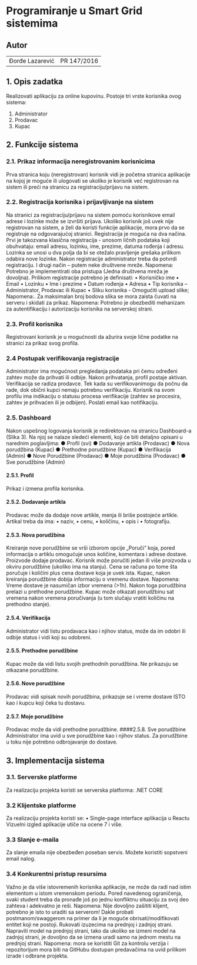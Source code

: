 # Programiranje u Smart Grid sistemima

## Autor

<table>
  <tr>
    <td>Đorđe Lazarević</td>
    <td>PR 147/2016</td>
  </tr>
  </table>
  
## 1. Opis zadatka
Realizovati aplikaciju za online kupovinu.
Postoje tri vrste korisnika ovog sistema:
1. Administrator
2. Prodavac
3. Kupac

## 2. Funkcije sistema
### 2.1. Prikaz informacija neregistrovanim korisnicima
Prva stranica koju (neregistrovan) korisnik vidi je početna stranica aplikacije na kojoj je moguće ili
ulogovati se ukoliko je korisnik već registrovan na sistem ili preći na stranicu za registraciju/prijavu na
sistem.
### 2.2. Registracija korisnika i prijavljivanje na sistem
Na stranici za registraciju/prijavu na sistem pomoću korisnikove email adrese i lozinke može se izvršiti
prijava.
Ukoliko korisnik još uvek nije registrovan na sistem, a želi da koristi funkcije aplikacije, mora prvo da se
registruje na odgovarajućoj stranici. Registracija je moguća na dva načina. Prvi je takozvana klasična
registracija - unosom ličnih podataka koji obuhvataju: email adresu, lozinku, ime, prezime, datuma
rođenja i adresu. Lozinka se unosi u dva polja da bi se otežalo pravljenje grešaka prilikom odabira nove
lozinke. Nakon registracije administrator treba da potvrdi registraciju. I drugi način – putem neke
društvene mreže.
Napomena: Potrebno je implementirati oba pristupa (Jedna društvena mreža je dovoljna).
Prilikom registracije potrebno je definisati:
• Korisničko ime
• Email
• Lozinku
• Ime i prezime
• Datum rođenja
• Adresa
• Tip korisnika – Administrator, Prodavac ili Kupac
• Sliku korisnika - Omogućiti upload slike;
Napomena:. Za maksimalan broj bodova slika se mora zaista čuvati na serveru i skidati za prikaz.
Napomena: Potrebno je obezbediti mehanizam za autentifikaciju i autorizaciju korisnika na serverskoj
strani.
### 2.3. Profil korisnika
Registrovani korisnik je u mogućnosti da ažurira svoje lične podatke na stranici za prikaz svog profila.
### 2.4 Postupak verifikovanja registracije
Administrator ima mogućnost pregledanja podataka pri čemu određeni zahtev može da prihvati ili odbije.
Nakon prihvatanja, profil postaje aktivan. Verifikacija se radiza prodavce. Tek kada su verifikovanimogu da
počnu da rade, dok obični kupci nemaju potrebnu verifikaciju.
Korisnik na svom profilu ima indikaciju o statusu procesa verifikacije (zahtev se procesira, zahtev je
prihvaćen ili je odbijen). Poslati email kao notifikaciju.
### 2.5. Dashboard
Nakon uspešnog logovanja korisnik je redirektovan na stranicu Dashboard-a (Slika 3). Na njoj se nalaze
sledeći elementi, koji će biti detaljno opisani u narednim poglavljima:
● Profil (svi)
● Dodavanje artikla (Prodavac)
● Nova porudžbina (Kupac)
● Prethodne porudžbine (Kupac)
● Verifikacija (Admin)
● Nove Porudžbine (Prodavac)
● Moje porudžbina (Prodavac)
● Sve porudžbine (Admin)
#### 2.5.1. Profil
Prikaz i izmena profila korisnika.
#### 2.5.2. Dodavanje artikla
Prodavac može da dodaje nove artikle, menja ili briše postojeće artikle. Artikal treba da ima:
• naziv,
• cenu,
• količinu,
• opis i
• fotografiju.
#### 2.5.3. Nova porudžbina
Kreiranje nove porudžbine se vrši izborom opcije „Poruči“ koja, pored informacija o artiklu omogućuje
unos količine, komentara i adrese dostave. Proizvode dodaje prodavac. Korisnik može poručiti jedan ili
više proizvoda u okviru porudžbine (ukoliko ima na stanju). Cena se računa po tome šta poručuje i količini
plus cena dostave koja je uvek ista. Kupac, nakon kreiranja porudžbine dobija informaciju o vremenu
dostave.
Napomena: Vreme dostave je nasumičan izbor vremena (>1h). Nakon toga porudžbina prelazi u
prethodne porudžbine. Kupac može otkazati porudžbinu sat vremena nakon vremena poručivanja (u tom
slučaju vratiti količinu na prethodno stanje).
#### 2.5.4. Verifikacija
Administrator vidi listu prodavaca kao i njihov status, može da im odobri ili odbije status i vidi koji su odobreni.
#### 2.5.5. Prethodne porudžbine
Kupac može da vidi listu svojih prethodnih porudžbina. Ne prikazuju se otkazane porudžbine.
#### 2.5.6. Nove porudžbine
Prodavac vidi spisak novih porudžbina, prikazuje se i vreme dostave ISTO kao i kupcu koji čeka tu dostavu.
#### 2.5.7. Moje porudžbine
Prodavac može da vidi prethodne porudžbine.
####2.5.8. Sve porudžbine
Administrator ima uvid u sve porudžbine kao i njihov status. Za porudžbine u toku nije potrebno
odbrojavanje do dostave.
## 3. Implementacija sistema
### 3.1. Serverske platforme
Za realizaciju projekta koristi se serverska platforma:
.NET CORE
### 3.2 Klijentske platforme
Za realizaciju projekta koristi se:
• Single-page interface aplikacija u Reactu
Vizuelni izgled aplikacije utiče na ocene 7 i više.
### 3.3 Slanje e-maila
Za slanje emaila nije obezbeđen poseban servis. Možete koristiti sopstveni email nalog.
### 3.4 Konkurentni pristup resursima
Važno je da više istovremenih korisnika aplikacije, ne može da radi nad istim elementom u istom
vremenskom periodu. Pored navedenog ograničenja, svaki student treba da pronađe još po jednu
konfliktnu situaciju za svoj deo zahteva i adekvatno je reši.
Napomena: Nije dovoljno zašititi klijent, potrebno je isto to uraditi sa serverom! Dakle probati
postmanom/swaggerom na primer da li je moguće obrisati/modifikovati entitet koji ne postoji.
Rukovati izuzecima na prednjoj i zadnjoj strani. Napraviti model na prednjoj strani, tako da ukoliko se
izmeni model na zadnjoj strani, je dovoljno da se izmena uradi samo na jednom mestu na prednjoj
strani.
Napomena: mora se koristiti Git za kontrolu verzija i repozitorijum mora biti na GitHubu dostupan
predavačima na uvid prilikom izrade i odbrane projekta.
